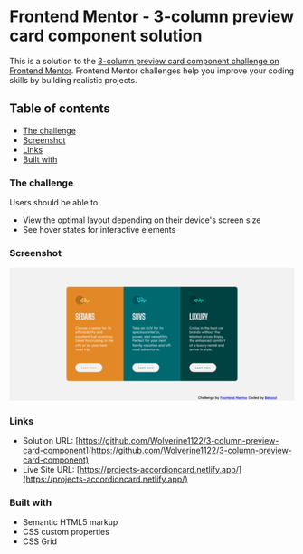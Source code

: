 # Frontend Mentor - 3-column preview card component solution

This is a solution to the [3-column preview card component challenge on Frontend Mentor](https://www.frontendmentor.io/challenges/3column-preview-card-component-pH92eAR2-). Frontend Mentor challenges help you improve your coding skills by building realistic projects. 

## Table of contents

- [The challenge](#the-challenge)
- [Screenshot](#screenshot)
- [Links](#links)
- [Built with](#built-with)


### The challenge

Users should be able to:

- View the optimal layout depending on their device's screen size
- See hover states for interactive elements

### Screenshot

![](./screenshot.jpg)

### Links

- Solution URL: [https://github.com/Wolverine1122/3-column-preview-card-component](https://github.com/Wolverine1122/3-column-preview-card-component)
- Live Site URL: [https://projects-accordioncard.netlify.app/](https://projects-accordioncard.netlify.app/)

### Built with

- Semantic HTML5 markup
- CSS custom properties
- CSS Grid
